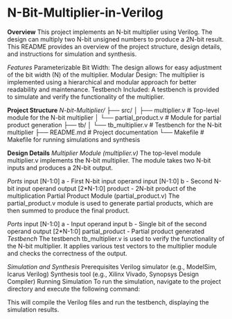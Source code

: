 # N-Bit-Multiplier-in-Verilog


**Overview**
This project implements an N-bit multiplier using Verilog. The design can multiply two N-bit unsigned numbers to produce a 2N-bit result. This README provides an overview of the project structure, design details, and instructions for simulation and synthesis.

*Features*
Parameterizable Bit Width: The design allows for easy adjustment of the bit width (N) of the multiplier.
Modular Design: The multiplier is implemented using a hierarchical and modular approach for better readability and maintenance.
Testbench Included: A testbench is provided to simulate and verify the functionality of the multiplier.

**Project Structure**
*N-bit-Multiplier/*
├── src/
│   ├── multiplier.v      # Top-level module for the N-bit multiplier
│   └── partial_product.v # Module for partial product generation
├── tb/
│   └── tb_multiplier.v   # Testbench for the N-bit multiplier
├── README.md             # Project documentation
└── Makefile              # Makefile for running simulations and synthesis

**Design Details**
*Multiplier Module (multiplier.v)*
The top-level module multiplier.v implements the N-bit multiplier. The module takes two N-bit inputs and produces a 2N-bit output.

*Ports*
input [N-1:0] a - First N-bit input operand
input [N-1:0] b - Second N-bit input operand
output [2*N-1:0] product - 2N-bit product of the multiplication
Partial Product Module (partial_product.v)
The partial_product.v module is used to generate partial products, which are then summed to produce the final product.

*Ports*
input [N-1:0] a - Input operand
input b - Single bit of the second operand
output [2*N-1:0] partial_product - Partial product generated
*Testbench*
The testbench tb_multiplier.v is used to verify the functionality of the N-bit multiplier. It applies various test vectors to the multiplier module and checks the correctness of the output.

*Simulation and Synthesis*
Prerequisites
Verilog simulator (e.g., ModelSim, Icarus Verilog)
Synthesis tool (e.g., Xilinx Vivado, Synopsys Design Compiler)
Running Simulation
To run the simulation, navigate to the project directory and execute the following command:


This will compile the Verilog files and run the testbench, displaying the simulation results.


